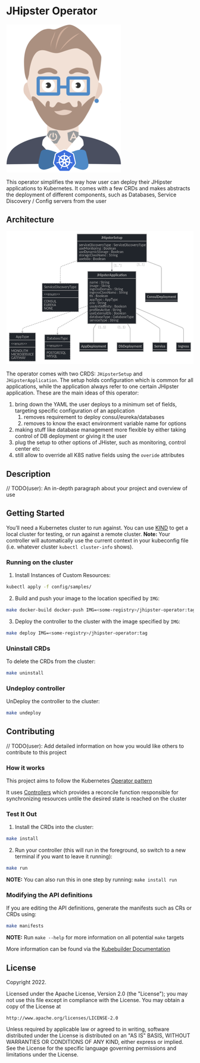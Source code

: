 # JHipster Operator

![](jhipster-operator-logo.png)

This operator simplifies the way how user can deploy their JHipster applications
to Kubernetes. It comes with a few CRDs and makes abstracts the deployment of different
components, such as Databases, Service Discovery / Config servers from the user

## Architecture

![](architecture.png)

The operator comes with two CRDS: `JHipsterSetup` and `JHipsterApplication`.
The setup holds configuration which is common for all applications, while the application always refer to one certain
JHipster application. These are the main ideas of this operator:

1. bring down the YAML the user deploys to a minimum set of fields, targeting specific configuration of an application
   1. removes requirement to deploy consul/eureka/databases
   2. removes to know the exact environment variable name for options
2. making stuff like database management more flexible by either taking control of DB deployment or giving it the user
3. plug the setup to other options of JHister, such as monitoring, control center etc
4. still allow to override all K8S native fields using the `overide` attributes



## Description
// TODO(user): An in-depth paragraph about your project and overview of use

## Getting Started
You’ll need a Kubernetes cluster to run against. You can use [KIND](https://sigs.k8s.io/kind) to get a local cluster for testing, or run against a remote cluster.
**Note:** Your controller will automatically use the current context in your kubeconfig file (i.e. whatever cluster `kubectl cluster-info` shows).

### Running on the cluster
1. Install Instances of Custom Resources:

```sh
kubectl apply -f config/samples/
```

2. Build and push your image to the location specified by `IMG`:
	
```sh
make docker-build docker-push IMG=<some-registry>/jhipster-operator:tag
```
	
3. Deploy the controller to the cluster with the image specified by `IMG`:

```sh
make deploy IMG=<some-registry>/jhipster-operator:tag
```

### Uninstall CRDs
To delete the CRDs from the cluster:

```sh
make uninstall
```

### Undeploy controller
UnDeploy the controller to the cluster:

```sh
make undeploy
```

## Contributing
// TODO(user): Add detailed information on how you would like others to contribute to this project

### How it works
This project aims to follow the Kubernetes [Operator pattern](https://kubernetes.io/docs/concepts/extend-kubernetes/operator/)

It uses [Controllers](https://kubernetes.io/docs/concepts/architecture/controller/) 
which provides a reconcile function responsible for synchronizing resources untile the desired state is reached on the cluster 

### Test It Out
1. Install the CRDs into the cluster:

```sh
make install
```

2. Run your controller (this will run in the foreground, so switch to a new terminal if you want to leave it running):

```sh
make run
```

**NOTE:** You can also run this in one step by running: `make install run`

### Modifying the API definitions
If you are editing the API definitions, generate the manifests such as CRs or CRDs using:

```sh
make manifests
```

**NOTE:** Run `make --help` for more information on all potential `make` targets

More information can be found via the [Kubebuilder Documentation](https://book.kubebuilder.io/introduction.html)

## License

Copyright 2022.

Licensed under the Apache License, Version 2.0 (the "License");
you may not use this file except in compliance with the License.
You may obtain a copy of the License at

    http://www.apache.org/licenses/LICENSE-2.0

Unless required by applicable law or agreed to in writing, software
distributed under the License is distributed on an "AS IS" BASIS,
WITHOUT WARRANTIES OR CONDITIONS OF ANY KIND, either express or implied.
See the License for the specific language governing permissions and
limitations under the License.

